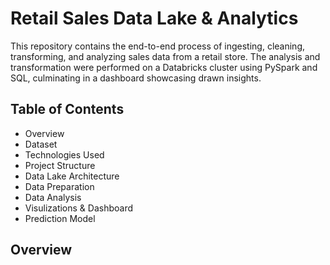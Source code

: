 # Retail Sales Data Lake & Analytics

This repository contains the end-to-end process of ingesting, cleaning, transforming, and analyzing sales data from a retail store. The analysis and transformation were performed on a Databricks cluster using PySpark and SQL, culminating in a dashboard showcasing drawn insights.

## Table of Contents

* Overview
* Dataset
* Technologies Used
* Project Structure
* Data Lake Architecture
* Data Preparation
* Data Analysis
* Visulizations & Dashboard
* Prediction Model

## Overview

